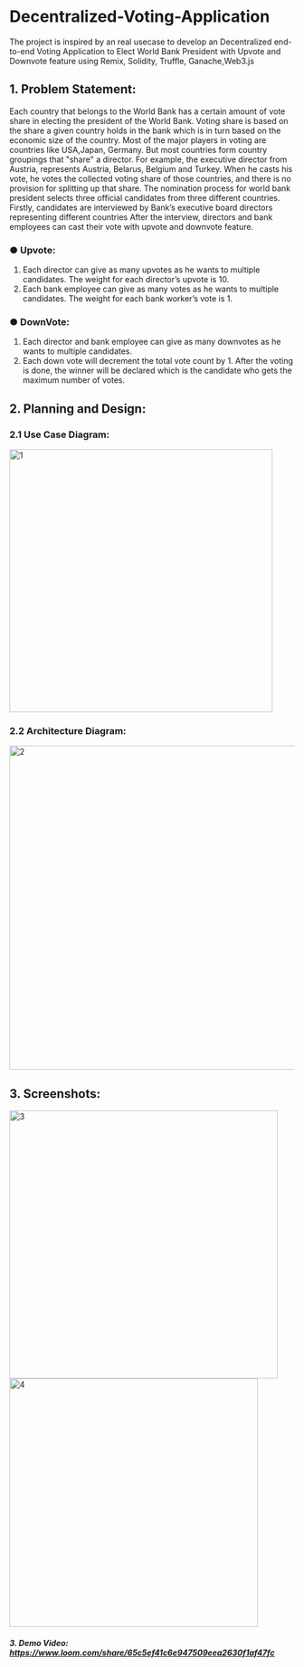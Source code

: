 # Decentralized-Voting-Application
The project is inspired by an real usecase to develop an Decentralized end-to-end Voting Application to Elect World Bank President with Upvote and Downvote feature using Remix, Solidity, Truffle, Ganache,Web3.js
 
## 1. Problem Statement: 
Each country that belongs to the World Bank has a certain amount of vote share in electing the president of the World Bank. Voting share is based on the share a given country holds in the bank which is in turn based on the economic size of the country. Most of the major players in voting are countries like USA,Japan, Germany. But most countries form country groupings that "share" a director. For example, the               executive director from Austria, represents Austria, Belarus, Belgium and Turkey. When he casts his vote, he votes the collected voting share of those countries, and there is no provision for splitting up that share. The nomination process for world bank president selects three official candidates from three different countries. 
Firstly, candidates are interviewed by Bank’s executive board directors representing different countries
After the interview, directors and bank employees can cast their vote with upvote and downvote feature.
### ● Upvote: 
1. Each director can give as many upvotes as he wants to multiple candidates. The weight for each director’s upvote is 10. 
2. Each bank employee can give as many votes as he wants to multiple candidates. The weight for each bank worker’s vote is 1.
### ● DownVote: 
1. Each director and bank employee can give as many downvotes as he wants to multiple candidates. 
2. Each down vote will decrement the total vote count by 1. 
After the voting is done, the winner will be declared which is the candidate who gets the maximum number of votes.

## 2. Planning and Design: 

### 2.1 Use Case Diagram: 

<img width="465" alt="1" src="https://user-images.githubusercontent.com/26536591/77241741-20253b00-6bcd-11ea-9dff-5dee236c986d.PNG">

### 2.2 Architecture Diagram: 
<img width="573" alt="2" src="https://user-images.githubusercontent.com/26536591/77241747-3632fb80-6bcd-11ea-9960-1163a30851da.PNG">

## 3. Screenshots: 

<img width="474" alt="3" src="https://user-images.githubusercontent.com/26536591/77241754-41862700-6bcd-11ea-8c50-9644b0344a48.PNG">

<img width="439" alt="4" src="https://user-images.githubusercontent.com/26536591/77241755-4c40bc00-6bcd-11ea-9d3c-a11abb26fc37.PNG">

##### 3. Demo Video: https://www.loom.com/share/65c5ef41c6e947509eea2630f1af47fc 



 
